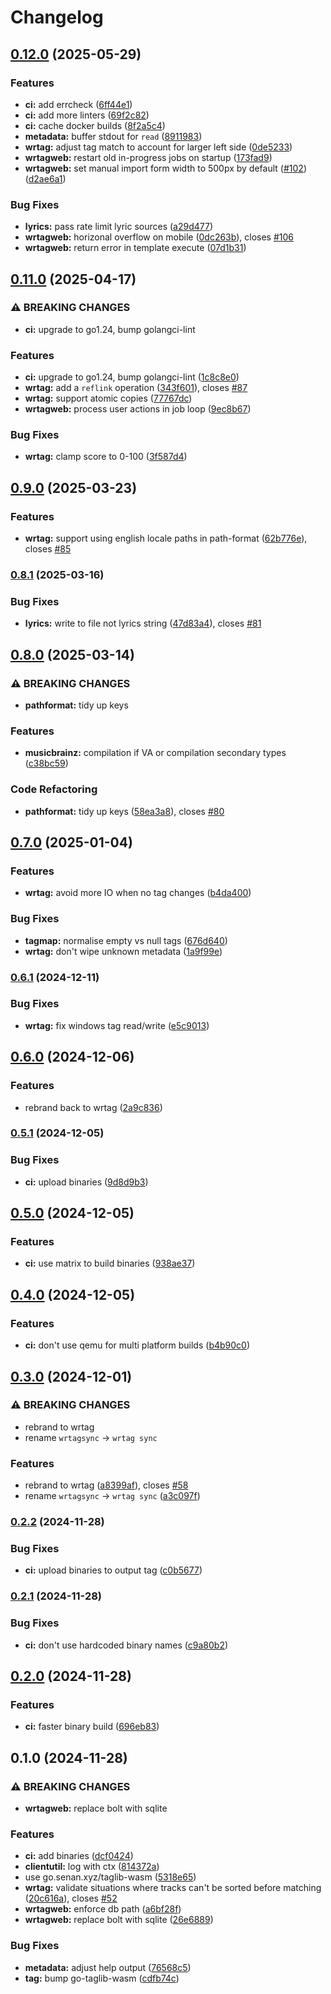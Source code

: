 # Changelog

## [0.12.0](https://www.github.com/sentriz/wrtag/compare/v0.11.0...v0.12.0) (2025-05-29)


### Features

* **ci:** add errcheck ([6ff44e1](https://www.github.com/sentriz/wrtag/commit/6ff44e1d17c119152b2b4730aeb3d46e7905cc12))
* **ci:** add more linters ([69f2c82](https://www.github.com/sentriz/wrtag/commit/69f2c8200217c88e98a27f414b720abbf325fb88))
* **ci:** cache docker builds ([8f2a5c4](https://www.github.com/sentriz/wrtag/commit/8f2a5c4c1b326207aeb283402b138beaa658340a))
* **metadata:** buffer stdout for `read` ([8911983](https://www.github.com/sentriz/wrtag/commit/89119832a6a9d21137f7ea666b471295566433ee))
* **wrtag:** adjust tag match to account for larger left side ([0de5233](https://www.github.com/sentriz/wrtag/commit/0de52339085dd012551be8e9a3676e4542a089f9))
* **wrtagweb:** restart old in-progress jobs on startup ([173fad9](https://www.github.com/sentriz/wrtag/commit/173fad9bebaac432dd9ee588a38ff45004cbe00b))
* **wrtagweb:** set manual import form width to 500px by default ([#102](https://www.github.com/sentriz/wrtag/issues/102)) ([d2ae6a1](https://www.github.com/sentriz/wrtag/commit/d2ae6a1daa9c54c81e9f2a99fec8f02404649480))


### Bug Fixes

* **lyrics:** pass rate limit lyric sources ([a29d477](https://www.github.com/sentriz/wrtag/commit/a29d4776a573ecf31b729a625b5d17cc94a9c6c7))
* **wrtagweb:** horizonal overflow on mobile ([0dc263b](https://www.github.com/sentriz/wrtag/commit/0dc263b959a32c7305201f8dffc9bcf9a1aba6e2)), closes [#106](https://www.github.com/sentriz/wrtag/issues/106)
* **wrtagweb:** return error in template execute ([07d1b31](https://www.github.com/sentriz/wrtag/commit/07d1b31e5bd117e1a50e332e374d47b91c3ef469))

## [0.11.0](https://www.github.com/sentriz/wrtag/compare/v0.9.0...v0.11.0) (2025-04-17)


### ⚠ BREAKING CHANGES

* **ci:** upgrade to go1.24, bump golangci-lint

### Features

* **ci:** upgrade to go1.24, bump golangci-lint ([1c8c8e0](https://www.github.com/sentriz/wrtag/commit/1c8c8e0fa55aed786b23d34dcf1b4f498e0dff95))
* **wrtag:** add a `reflink` operation ([343f601](https://www.github.com/sentriz/wrtag/commit/343f6019f579b47be7575ff18bf120b3a0b1eb04)), closes [#87](https://www.github.com/sentriz/wrtag/issues/87)
* **wrtag:** support atomic copies ([77767dc](https://www.github.com/sentriz/wrtag/commit/77767dc741d79302254af871895ba46b5f1a2d7a))
* **wrtagweb:** process user actions in job loop ([9ec8b67](https://www.github.com/sentriz/wrtag/commit/9ec8b67198af43fd89d015cfd9470b6d80df9501))


### Bug Fixes

* **wrtag:** clamp score to 0-100 ([3f587d4](https://www.github.com/sentriz/wrtag/commit/3f587d44f87f879a4c44e9de58229958078037df))

## [0.9.0](https://www.github.com/sentriz/wrtag/compare/v0.8.1...v0.9.0) (2025-03-23)


### Features

* **wrtag:** support using english locale paths in path-format ([62b776e](https://www.github.com/sentriz/wrtag/commit/62b776e5ff42c5f963fc53ae2a08f6938f024277)), closes [#85](https://www.github.com/sentriz/wrtag/issues/85)

### [0.8.1](https://www.github.com/sentriz/wrtag/compare/v0.8.0...v0.8.1) (2025-03-16)


### Bug Fixes

* **lyrics:** write to file not lyrics string ([47d83a4](https://www.github.com/sentriz/wrtag/commit/47d83a42b7b74d96b9c22b2c078d90766df19957)), closes [#81](https://www.github.com/sentriz/wrtag/issues/81)

## [0.8.0](https://www.github.com/sentriz/wrtag/compare/v0.7.0...v0.8.0) (2025-03-14)


### ⚠ BREAKING CHANGES

* **pathformat:** tidy up keys

### Features

* **musicbrainz:** compilation if VA or compilation secondary types ([c38bc59](https://www.github.com/sentriz/wrtag/commit/c38bc5906b15ed191f99895c2a7d6e403b980e63))


### Code Refactoring

* **pathformat:** tidy up keys ([58ea3a8](https://www.github.com/sentriz/wrtag/commit/58ea3a810fd98856c68d53d591a9970c561c6fbd)), closes [#80](https://www.github.com/sentriz/wrtag/issues/80)

## [0.7.0](https://www.github.com/sentriz/wrtag/compare/v0.6.1...v0.7.0) (2025-01-04)


### Features

* **wrtag:** avoid more IO when no tag changes ([b4da400](https://www.github.com/sentriz/wrtag/commit/b4da4000fa4c597cf4fd1bd5c9771260bcb953ca))


### Bug Fixes

* **tagmap:** normalise empty vs null tags ([676d640](https://www.github.com/sentriz/wrtag/commit/676d6404176cb4708a8c85d9a912005fb18550c1))
* **wrtag:** don't wipe unknown metadata ([1a9f99e](https://www.github.com/sentriz/wrtag/commit/1a9f99ea3a0c267323bcd7ef3b90b9a3d5950779))

### [0.6.1](https://www.github.com/sentriz/wrtag/compare/v0.6.0...v0.6.1) (2024-12-11)


### Bug Fixes

* **wrtag:** fix windows tag read/write ([e5c9013](https://www.github.com/sentriz/wrtag/commit/e5c901365d3c2539b948193868788ea74152c2ae))

## [0.6.0](https://www.github.com/sentriz/wrtag/compare/v0.5.1...v0.6.0) (2024-12-06)


### Features

* rebrand back to wrtag ([2a9c836](https://www.github.com/sentriz/wrtag/commit/2a9c836120a3ef360ec7c7ed2c138d7f5f6f8e8b))

### [0.5.1](https://www.github.com/sentriz/wrtag/compare/v0.5.0...v0.5.1) (2024-12-05)


### Bug Fixes

* **ci:** upload binaries ([9d8d9b3](https://www.github.com/sentriz/wrtag/commit/9d8d9b324d967890f1823463849169ef66fe21c4))

## [0.5.0](https://www.github.com/sentriz/wrtag/compare/v0.4.0...v0.5.0) (2024-12-05)


### Features

* **ci:** use matrix to build binaries ([938ae37](https://www.github.com/sentriz/wrtag/commit/938ae379056646a4f3801405d136b7d8273e34f1))

## [0.4.0](https://www.github.com/sentriz/wrtag/compare/v0.3.0...v0.4.0) (2024-12-05)


### Features

* **ci:** don't use qemu for multi platform builds ([b4b90c0](https://www.github.com/sentriz/wrtag/commit/b4b90c08eeedcd500c7a0961759d4b9798cb1e81))

## [0.3.0](https://www.github.com/sentriz/wrtag/compare/v0.2.2...v0.3.0) (2024-12-01)


### ⚠ BREAKING CHANGES

* rebrand to wrtag
* rename `wrtagsync` -> `wrtag sync`

### Features

* rebrand to wrtag ([a8399af](https://www.github.com/sentriz/wrtag/commit/a8399af5452f037689d1f66ad57907541c1d9a93)), closes [#58](https://www.github.com/sentriz/wrtag/issues/58)
* rename `wrtagsync` -> `wrtag sync` ([a3c097f](https://www.github.com/sentriz/wrtag/commit/a3c097f1197d4e63780c0b66be08a8c3ff7c379c))

### [0.2.2](https://www.github.com/sentriz/wrtag/compare/v0.2.1...v0.2.2) (2024-11-28)


### Bug Fixes

* **ci:** upload binaries to output tag ([c0b5677](https://www.github.com/sentriz/wrtag/commit/c0b5677b9b077cc2c710d5712f2b3531a377bf4f))

### [0.2.1](https://www.github.com/sentriz/wrtag/compare/v0.2.0...v0.2.1) (2024-11-28)


### Bug Fixes

* **ci:** don't use hardcoded binary names ([c9a80b2](https://www.github.com/sentriz/wrtag/commit/c9a80b2be3d4f2ee38e932169ab2701fd6983584))

## [0.2.0](https://www.github.com/sentriz/wrtag/compare/v0.1.0...v0.2.0) (2024-11-28)


### Features

* **ci:** faster binary build ([696eb83](https://www.github.com/sentriz/wrtag/commit/696eb838bdd2a5608359a475faa80f3c28c740e8))

## 0.1.0 (2024-11-28)


### ⚠ BREAKING CHANGES

* **wrtagweb:** replace bolt with sqlite

### Features

* **ci:** add binaries ([dcf0424](https://www.github.com/sentriz/wrtag/commit/dcf042458978ec0743e79b8b43abb0759e61ab49))
* **clientutil:** log with ctx ([814372a](https://www.github.com/sentriz/wrtag/commit/814372ac47c3e8847634d21e3bdaab753499cf96))
* use go.senan.xyz/taglib-wasm ([5318e65](https://www.github.com/sentriz/wrtag/commit/5318e65c4a1ebb386e442c2056eae9304b5ffaab))
* **wrtag:** validate situations where tracks can't be sorted before matching ([20c616a](https://www.github.com/sentriz/wrtag/commit/20c616a13e5f112a88e42c724f545534a2279393)), closes [#52](https://www.github.com/sentriz/wrtag/issues/52)
* **wrtagweb:** enforce db path ([a6bf28f](https://www.github.com/sentriz/wrtag/commit/a6bf28f8ae4a8917abc24ee34d966b519d1a8358))
* **wrtagweb:** replace bolt with sqlite ([26e6889](https://www.github.com/sentriz/wrtag/commit/26e688999e252ca5c15eb4c14433319e4b0ae195))


### Bug Fixes

* **metadata:** adjust help output ([76568c5](https://www.github.com/sentriz/wrtag/commit/76568c5ed8382647a3ede5ce9421c85b8cd4a33c))
* **tag:** bump go-taglib-wasm ([cdfb74c](https://www.github.com/sentriz/wrtag/commit/cdfb74ca3453139ec471c236b244c56c353a57ab))
